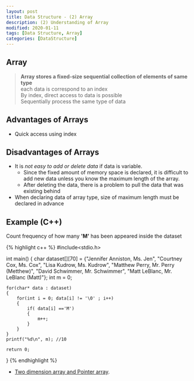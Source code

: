 ```yaml
---
layout: post
title: Data Structure - (2) Array
description: (2) Understanding of Array
modified: 2020-01-11
tags: [Data Structure, Array]
categories: [DataStructure]
---
```


##  Array  
>**Array stores a fixed-size sequential collection of elements of same type**  
> each data is correspond to an index  
> By index, direct access to data is possible    
> Sequentially process the same type of data  

## Advantages of Arrays
* Quick access using index  

## Disadvantages of Arrays
* It is _not easy to add or delete data_ if data is variable.  
	* Since the fixed amount of memory space is declared, it is difficult to add new data unless you know the maximum length of the array.  
	* After deleting the data, there is a problem to pull the data that was existing behind   
* When declaring data of array type, size of maximum length must be declared in advance  


## Example (C++)  
Count frequency of how many **'M'** has been appeared inside the dataset  

{% highlight c++ %}
#include<stdio.h>

int main()
{
	char dataset[][70] = {"Jennifer Anniston, Ms. Jen",
		"Courtney Cox, Ms. Cox",
		"Lisa Kudrow, Ms. Kudrow",
		"Matthew Perry, Mr. Perry (Metthew)",
		"David Schwimmer, Mr. Schwimmer",
		"Matt LeBlanc, Mr. LeBlanc (Matt)"};
    int m = 0;
    
  	for(char* data : dataset)
    {
    	for(int i = 0; data[i] != '\0' ; i++)
    	{
			if( data[i] =='M')
			{
				m++;   		
			}
		}
	} 
	printf("%d\n", m); //10

	return 0;
}
{% endhighlight %}


* [Two dimension array and Pointer array](http://www.parkjonghyuk.net/lecture/programming1/lecturenote/chap06-6.pdf).
